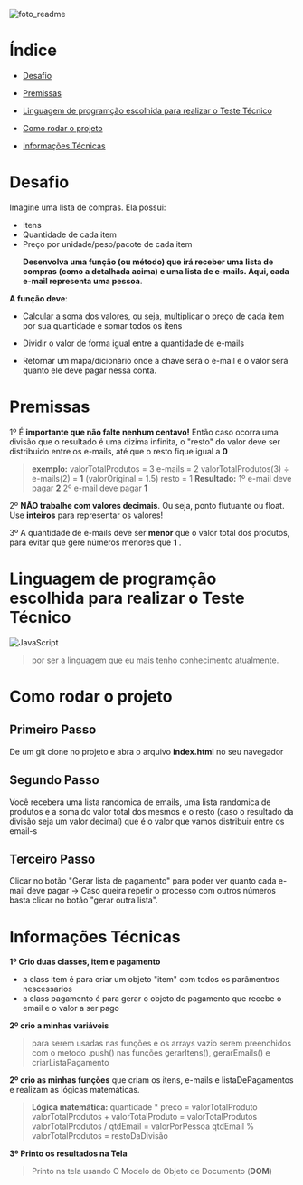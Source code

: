 
![foto_readme](https://user-images.githubusercontent.com/75455191/122658846-5f339a80-d148-11eb-8d08-efa6fb6971f6.png)


# Índice

- [Desafio](#Desafio)

- [Premissas](#Premissas)

- [Linguagem de programção escolhida para realizar o Teste Técnico](#Linguagem-de-programação-escolhida-para-realizar-o-Teste-Técnico)

- [Como rodar o projeto](#como-rodar-o-projeto)

- [Informações Técnicas](#Informações-Técnicas)


# Desafio

Imagine uma lista de compras. Ela possui:

<ul>

<li>Itens

<li>Quantidade de cada item

<li>Preço por unidade/peso/pacote de cada item

**Desenvolva uma função (ou método) que irá receber uma lista de compras (como a detalhada acima) e uma lista de e-mails. Aqui, cada e-mail representa uma pessoa**.
</ul>

**A função deve**:

- Calcular a soma dos valores, ou seja, multiplicar o preço de cada item por sua quantidade e somar todos os itens

- Dividir o valor de forma igual entre a quantidade de e-mails

- Retornar um mapa/dicionário onde a chave será o e-mail e o valor será quanto ele deve pagar nessa conta.


# Premissas
1º É **importante que não falte nenhum centavo!** Então caso ocorra uma divisão que o resultado é uma dizima infinita, o "resto" do valor deve ser distribuido entre os e-mails, até que o resto fique igual a **0** 
>**exemplo:**
> valorTotalProdutos = 3
> e-mails = 2
> valorTotalProdutos(3) ÷ e-mails(2) = **1** (valorOriginal = 1.5)
> resto = 1
> **Resultado:**
> 1º e-mail deve pagar **2**
> 2º e-mail deve pagar **1**

2º **NÃO trabalhe com valores decimais**. Ou seja, ponto flutuante ou float. Use **inteiros** para representar os valores!

3º A quantidade de e-mails deve ser **menor** que o valor total dos produtos, para evitar que gere números menores que **1** . 


# Linguagem de programção escolhida para realizar o Teste Técnico
  ![JavaScript](https://img.shields.io/badge/-JavaScript-333333?style=flat&logo=javascript)
> por ser a linguagem que eu mais tenho conhecimento atualmente.


# Como rodar o projeto

## Primeiro Passo
De um git clone no projeto e abra o arquivo **index.html** no seu navegador

## Segundo Passo

Você recebera uma lista randomica de emails, uma lista randomica de produtos e a soma do valor total dos mesmos e o resto (caso o resultado da divisão seja um valor decimal) que é o valor que vamos distribuir entre os email-s

## Terceiro Passo
Clicar no botão "Gerar lista de pagamento" para poder ver quanto cada e-mail deve pagar 
-> Caso queira repetir o processo com outros números basta clicar no botão "gerar outra lista".


# Informações Técnicas
**1º Crio duas classes, item e pagamento**
-  a class item é para criar um objeto "item" com todos os parâmentros nescessarios 
- a class pagamento é para gerar o objeto de pagamento que recebe o email e o valor a ser pago

**2º crio a minhas variáveis** 
> para serem usadas nas funções e os arrays vazio serem preenchidos com o metodo .push() nas funções gerarItens(), gerarEmails() e criarListaPagamento 

**2º crio as minhas funções**
que criam os itens, e-mails e listaDePagamentos e realizam as lógicas matemáticas.

>**Lógica matemática:** 
quantidade * preco = valorTotalProduto
valorTotalProdutos + valorTotalProduto = valorTotalProdutos
valorTotalProdutos / qtdEmail = valorPorPessoa
qtdEmail % valorTotalProdutos = restoDaDivisão

**3º Printo os resultados na Tela**
>Printo na tela usando O Modelo de Objeto de Documento (**DOM**) 

